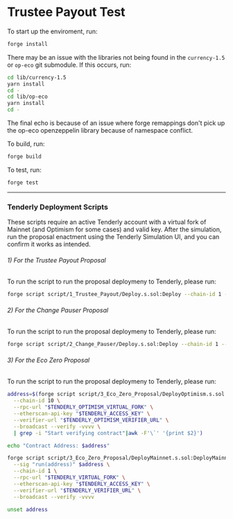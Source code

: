 # Trustee Payout Test

To start up the enviroment, run:

```sh
forge install
```

There may be an issue with the libraries not being found in the `currency-1.5` or `op-eco` git submodule. If this occurs, run:

```sh
cd lib/currency-1.5
yarn install
cd -
cd lib/op-eco
yarn install
cd -
```

The final echo is because of an issue where forge remappings don't pick up the op-eco openzeppelin library because of namespace conflict.

To build, run:

```sh
forge build
```

To test, run:

```sh
forge test
```

---

### Tenderly Deployment Scripts

These scripts require an active Tenderly account with a virtual fork of Mainnet (and Optimism for some cases) and valid key. After the simulation, run the proposal enactment using the Tenderly Simulation UI, and you can confirm it works as intended.

###### 1) For the Trustee Payout Proposal

To run the script to run the proposal deploymeny to Tenderly, please run:

```sh
forge script script/1_Trustee_Payout/Deploy.s.sol:Deploy --chain-id 1 --rpc-url $TENDERLY_VIRTUAL_FORK --etherscan-api-key $TENDERLY_ACCESS_KEY --verifier-url $TENDERLY_VERIFIER_URL --broadcast --verify -vvvv
```

###### 2) For the Change Pauser Proposal

To run the script to run the proposal deploymeny to Tenderly, please run:

```sh
forge script script/2_Change_Pauser/Deploy.s.sol:Deploy --chain-id 1 --rpc-url $TENDERLY_VIRTUAL_FORK --etherscan-api-key $TENDERLY_ACCESS_KEY --verifier-url $TENDERLY_VERIFIER_URL --broadcast --verify -vvvv
```

###### 3) For the Eco Zero Proposal

To run the script to run the proposal deploymeny to Tenderly, please run:

```sh
address=$(forge script script/3_Eco_Zero_Proposal/DeployOptimism.s.sol:DeployOptimism \
  --chain-id 10 \
  --rpc-url "$TENDERLY_OPTIMISM_VIRTUAL_FORK" \
  --etherscan-api-key "$TENDERLY_ACCESS_KEY" \
  --verifier-url "$TENDERLY_OPTIMISM_VERIFIER_URL" \
  --broadcast --verify -vvvv \
  | grep -i "Start verifying contract"|awk -F'\`' '{print $2}')

echo "Contract Address: $address"

forge script script/3_Eco_Zero_Proposal/DeployMainnet.s.sol:DeployMainnet \
  --sig "run(address)" $address \
  --chain-id 1 \
  --rpc-url "$TENDERLY_VIRTUAL_FORK" \
  --etherscan-api-key "$TENDERLY_ACCESS_KEY" \
  --verifier-url "$TENDERLY_VERIFIER_URL" \
  --broadcast --verify -vvvv

unset address
```
